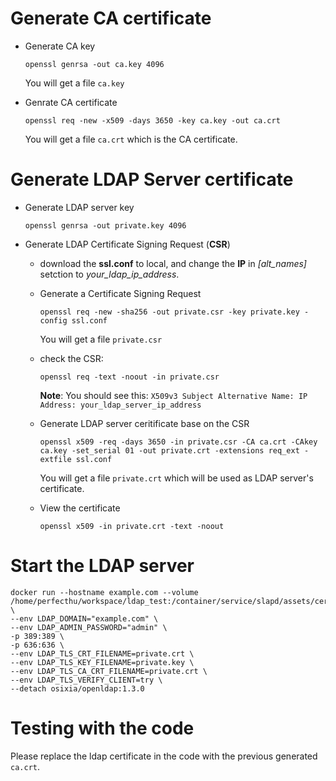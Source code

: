 # Generate CA certificate
- Generate CA key
	```
	openssl genrsa -out ca.key 4096
	```
	
	You will get a file `ca.key`
	
- Genrate CA certificate
	```
	openssl req -new -x509 -days 3650 -key ca.key -out ca.crt
	```
	You will get a file `ca.crt` which is the CA certificate.

# Generate LDAP Server certificate
- Generate LDAP server key
	```
	openssl genrsa -out private.key 4096
	```
		
- Generate LDAP Certificate Signing Request (**CSR**)
	* download the **ssl.conf** to local, and change the **IP** in *[alt_names]* setction to *your_ldap_ip_address*. 
	* Generate a Certificate Signing Request
		```
		openssl req -new -sha256 -out private.csr -key private.key -config ssl.conf
		```
		You will get a file `private.csr`
		
	* check the CSR:
		```
		openssl req -text -noout -in private.csr
		```
		**Note**: You should see this:
`X509v3 Subject Alternative Name: IP Address: your_ldap_server_ip_address`
	* Generate LDAP server ceritificate base on the CSR 
		```
		openssl x509 -req -days 3650 -in private.csr -CA ca.crt -CAkey ca.key -set_serial 01 -out private.crt -extensions req_ext -extfile ssl.conf
		```
		You will get a file `private.crt` which will be used as LDAP server's certificate.
		
	* View the certificate
		```
		openssl x509 -in private.crt -text -noout
		```

# Start the LDAP server
```
docker run --hostname example.com --volume /home/perfecthu/workspace/ldap_test:/container/service/slapd/assets/certs \
--env LDAP_DOMAIN="example.com" \
--env LDAP_ADMIN_PASSWORD="admin" \
-p 389:389 \
-p 636:636 \
--env LDAP_TLS_CRT_FILENAME=private.crt \
--env LDAP_TLS_KEY_FILENAME=private.key \
--env LDAP_TLS_CA_CRT_FILENAME=private.crt \
--env LDAP_TLS_VERIFY_CLIENT=try \
--detach osixia/openldap:1.3.0
```

# Testing with the code

Please replace the ldap certificate in the code with the previous generated `ca.crt`.


